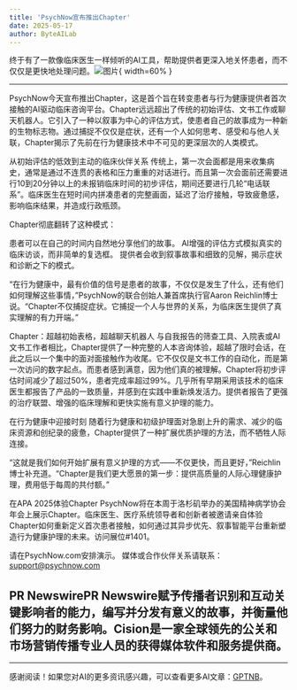```yaml
---
title: 'PsychNow宣布推出Chapter'
date: 2025-05-17
author: ByteAILab
---
```


终于有了一款像临床医生一样倾听的AI工具，帮助提供者更深入地关怀患者，而不仅仅是更快地处理问题。![图片](https://ai-techpark.com/wp-content/uploads/PsychNow.jpg){ width=60% }

---


PsychNow今天宣布推出Chapter，这是首个旨在转变患者与行为健康提供者首次接触的AI驱动临床咨询平台。Chapter远远超出了传统的初始评估、文书工作或聊天机器人。它引入了一种以叙事为中心的评估方式，使患者自己的故事成为一种新的生物标志物。通过捕捉不仅仅是症状，还有一个人如何思考、感受和与他人关联，Chapter揭示了先前在行为健康技术中不可见的更深层次的人类模式。

从初始评估的低效到主动的临床伙伴关系
传统上，第一次会面都是用来收集病史，通常是通过不连贯的表格和压力重重的对话进行。而且第一次会面前还需要进行10到20分钟以上的未报销临床时间的初步评估，期间还要进行几轮“电话联系”。临床医生在短时间内拼凑患者的完整画面，延迟了治疗接触，导致疲惫感，影响临床结果，并造成行政瓶颈。

Chapter彻底翻转了这种模式：

患者可以在自己的时间内自然地分享他们的故事。
AI增强的评估方式模拟真实的临床访谈，而非简单的复选框。
提供者会收到叙事故事和细致的见解，揭示症状和诊断之下的模式。

“在行为健康中，最有价值的信号是患者的故事，不仅仅是发生了什么，还有他们如何理解这些事情，”PsychNow的联合创始人兼首席执行官Aaron Reichlin博士说。“Chapter不仅捕捉症状。它捕捉一个人与世界的关系，为临床医生提供了真实理解的有力开端。”

Chapter：超越初始表格，超越聊天机器人
与自我报告的筛查工具、入院表或AI文书工作者相比，Chapter提供了一种完整的人本咨询体验，超越了限时会话，在此之后以一个集中的面对面接触作为收尾。它不仅仅是文书工作的自动化，而是第一次访问的数字起点。而患者感到满意，因为他们真的被理解。Chapter将初步评估时间减少了超过50%，患者完成率超过99%。几乎所有早期采用该技术的临床医生都报告了产品的一致质量，并感到在实践中重新焕发活力。提供者报告了更强的治疗联盟、增强的临床理解和更快实施有意义护理的能力。

在行为健康中迎接时刻
随着行为健康和初级护理面对急剧上升的需求、减少的临床资源和创纪录的疲惫，Chapter提供了一种扩展优质护理的方法，而不牺牲人际连接。

“这就是我们如何开始扩展有意义护理的方式——不仅更快，而且更好，”Reichlin博士补充道。“Chapter是我们更大愿景的第一步：提供高质量的人际心理健康护理，费用低于每周的共付额。”

在APA 2025体验Chapter
PsychNow将在本周于洛杉矶举办的美国精神病学协会年会上展示Chapter。临床医生、医疗系统领导者和创新者被邀请亲自体验Chapter如何重新定义首次患者接触，如何通过其异步优先、叙事智能平台重新塑造行为健康护理的未来。访问展位#1401。

请在PsychNow.com安排演示。
媒体或合作伙伴关系请联系：support@psychnow.com

PR NewswirePR Newswire赋予传播者识别和互动关键影响者的能力，编写并分发有意义的故事，并衡量他们努力的财务影响。Cision是一家全球领先的公关和市场营销传播专业人员的获得媒体软件和服务提供商。
---
---
感谢阅读！如果您对AI的更多资讯感兴趣，可以查看更多AI文章：[GPTNB](https://gptnb.com)。
